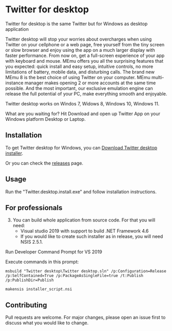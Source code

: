 # Twitter for desktop

Twitter for desktop is the same Twitter but for Windows as desktop application

Twitter desktop will stop your worries about overcharges when using Twitter on your cellphone or a web page, free yourself from the tiny screen or slow browser and enjoy using the app on a much larger display with faster performance. From now on, get a full-screen experience of your app with keyboard and mouse. MEmu offers you all the surprising features that you expected: quick install and easy setup, intuitive controls, no more limitations of battery, mobile data, and disturbing calls. The brand new MEmu 8 is the best choice of using Twitter on your computer. MEmu multi-instance manager makes opening 2 or more accounts at the same time possible. And the most important, our exclusive emulation engine can release the full potential of your PC, make everything smooth and enjoyable. 

Twitter desktop works on Windos 7, Widows 8, Windows 10, Windows 11.

What are you waiting for? Hit Download and open up Twitter App on your Windows platform Desktop or Laptop.

## Installation

To get Twitter desktop for Windows, you can [Download Twitter desktop installer]().

Or you can check the [releases]() page.

## Usage

Run the "Twitter.desktop.install.exe" and follow installation instructions.

## For professionals

3.   You can build whole application from source code. For that you will need:
     - Visual studio 2019 with support to build .NET Framework 4.6
     - If you would like to create such installer as in release, you will need NSIS 2.5.1.

Run Developer Command Prompt for VS 2019

Execute commands in this prompt:

```
msbuild "Twitter desktop\Twitter desktop.sln" /p:Configuration=Release /p:SelfContained=True /p:PackageAsSingleFile=true /t:Publish /p:PublishDir=Publish

makensis installer_script.nsi
```


## Contributing

Pull requests are welcome. For major changes, please open an issue first
to discuss what you would like to change.
